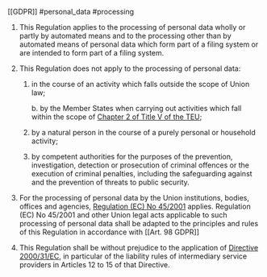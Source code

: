[[GDPR]] #personal_data #processing 


1. This Regulation applies to the processing of personal data wholly or partly by automated means and to the processing other than by automated means of personal data which form part of a filing system or are intended to form part of a filing system.

2. This Regulation does not apply to the processing of personal data:

	
	1. in the course of an activity which falls outside the scope of Union law;
	
		b. by the Member States when carrying out activities which fall within the scope of [Chapter 2 of Title V of the TEU](http://eur-lex.europa.eu/legal-content/EN/TXT/HTML/?uri=CELEX:12012M/TXT);
	
	2. by a natural person in the course of a purely personal or household activity;
	
	3. by competent authorities for the purposes of the prevention, investigation, detection or prosecution of criminal offences or the execution of criminal penalties, including the safeguarding against and the prevention of threats to public security.


3. For the processing of personal data by the Union institutions, bodies, offices and agencies, [Regulation (EC) No 45/2001](http://eur-lex.europa.eu/legal-content/EN/TXT/HTML/?uri=CELEX:32001R0045) applies. Regulation (EC) No 45/2001 and other Union legal acts applicable to such processing of personal data shall be adapted to the principles and rules of this Regulation in accordance with [[Art. 98 GDPR]]

4. This Regulation shall be without prejudice to the application of [Directive 2000/31/EC](http://eur-lex.europa.eu/legal-content/EN/TXT/HTML/?uri=CELEX:32000L0031), in particular of the liability rules of intermediary service providers in Articles 12 to 15 of that Directive.



